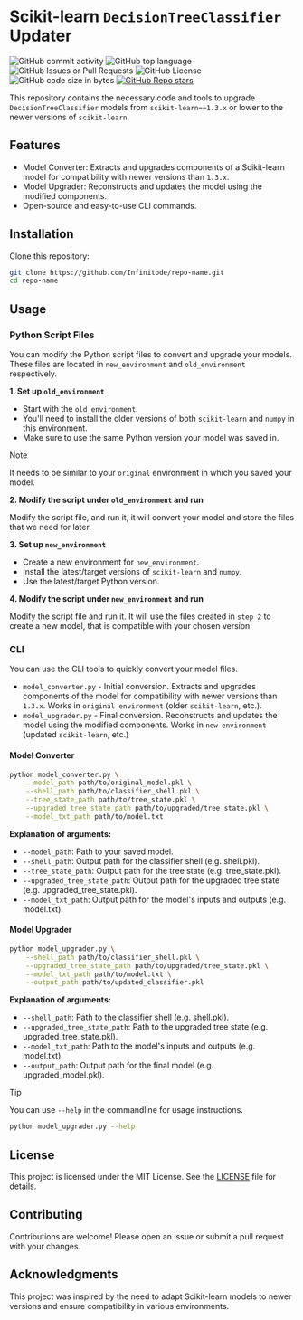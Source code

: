 # Scikit-learn `DecisionTreeClassifier` Updater

![GitHub commit activity](https://img.shields.io/github/commit-activity/m/infinitode/scikit-learn-decisiontreeclassifier-updater)
![GitHub top language](https://img.shields.io/github/languages/top/infinitode/scikit-learn-decisiontreeclassifier-updater)
![GitHub Issues or Pull Requests](https://img.shields.io/github/issues/infinitode/scikit-learn-decisiontreeclassifier-updater)
![GitHub License](https://img.shields.io/github/license/infinitode/scikit-learn-decisiontreeclassifier-updater)
![GitHub code size in bytes](https://img.shields.io/github/languages/code-size/infinitode/scikit-learn-decisiontreeclassifier-updater)
[![GitHub Repo stars](https://img.shields.io/github/stars/infinitode/scikit-learn-decisiontreeclassifier-updater)](https://github.com/infinitode/scikit-learn-decisiontreeclassifier-updater/stargazers)

This repository contains the necessary code and tools to upgrade `DecisionTreeClassifier` models from `scikit-learn==1.3.x` or lower to the newer versions of `scikit-learn`.

## Features

- Model Converter: Extracts and upgrades components of a Scikit-learn model for compatibility with newer versions than `1.3.x`.
- Model Upgrader: Reconstructs and updates the model using the modified components.
- Open-source and easy-to-use CLI commands.

## Installation

Clone this repository:
```bash
git clone https://github.com/Infinitode/repo-name.git
cd repo-name
```

## Usage

### Python Script Files

You can modify the Python script files to convert and upgrade your models. These files are located in `new_environment` and `old_environment` respectively.

**1. Set up `old_environment`**

- Start with the `old_environment`.
- You'll need to install the older versions of both `scikit-learn` and `numpy` in this environment.
- Make sure to use the same Python version your model was saved in.

> [!NOTE]
> It needs to be similar to your `original` environment in which you saved your model.

**2. Modify the script under `old_environment` and run**

Modify the script file, and run it, it will convert your model and store the files that we need for later.

**3. Set up `new_environment`**

- Create a new environment for `new_environment`.
- Install the latest/target versions of `scikit-learn` and `numpy`.
- Use the latest/target Python version.

**4. Modify the script under `new_environment` and run**

Modify the script file and run it. It will use the files created in `step 2` to create a new model, that is compatible with your chosen version.

### CLI

You can use the CLI tools to quickly convert your model files.
- `model_converter.py` - Initial conversion. Extracts and upgrades components of the model for compatibility with newer versions than `1.3.x`. Works in `original environment` (older `scikit-learn`, etc.).
- `model_upgrader.py` - Final conversion. Reconstructs and updates the model using the modified components. Works in `new environment` (updated `scikit-learn`, etc.)

#### Model Converter
```bash
python model_converter.py \
    --model_path path/to/original_model.pkl \
    --shell_path path/to/classifier_shell.pkl \
    --tree_state_path path/to/tree_state.pkl \
    --upgraded_tree_state_path path/to/upgraded/tree_state.pkl \
    --model_txt_path path/to/model.txt
```

**Explanation of arguments:**
- `--model_path`: Path to your saved model.
- `--shell_path`: Output path for the classifier shell (e.g. shell.pkl).
- `--tree_state_path`: Output path for the tree state (e.g. tree_state.pkl).
- `--upgraded_tree_state_path`: Output path for the upgraded tree state (e.g. upgraded_tree_state.pkl).
- `--model_txt_path`: Output path for the model's inputs and outputs (e.g. model.txt).

#### Model Upgrader
```bash
python model_upgrader.py \
    --shell_path path/to/classifier_shell.pkl \
    --upgraded_tree_state_path path/to/upgraded/tree_state.pkl \
    --model_txt_path path/to/model.txt \
    --output_path path/to/updated_classifier.pkl
```

**Explanation of arguments:**
- `--shell_path`: Path to the classifier shell (e.g. shell.pkl).
- `--upgraded_tree_state_path`: Path to the upgraded tree state (e.g. upgraded_tree_state.pkl).
- `--model_txt_path`: Path to the model's inputs and outputs (e.g. model.txt).
- `--output_path`: Output path for the final model (e.g. upgraded_model.pkl).

> [!TIP]
> You can use `--help` in the commandline for usage instructions.
>
> ```bash
> python model_upgrader.py --help
> ```

## License

This project is licensed under the MIT License. See the [LICENSE](LICENSE) file for details.

## Contributing

Contributions are welcome! Please open an issue or submit a pull request with your changes.

## Acknowledgments

This project was inspired by the need to adapt Scikit-learn models to newer versions and ensure compatibility in various environments.